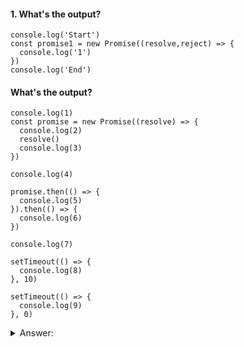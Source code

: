 #### 1. What's the output?
```
console.log('Start')
const promise1 = new Promise((resolve,reject) => {
  console.log('1')
})
console.log('End')
```

#### What's the output?
```
console.log(1)
const promise = new Promise((resolve) => {
  console.log(2)
  resolve()
  console.log(3)
})

console.log(4)

promise.then(() => {
  console.log(5)
}).then(() => {
  console.log(6)
})

console.log(7)

setTimeout(() => {
  console.log(8)
}, 10)

setTimeout(() => {
  console.log(9)
}, 0)
```
<details>
<summary>Answer:</summary>
1 2 3 4 7 5 6 9 8
</details>
